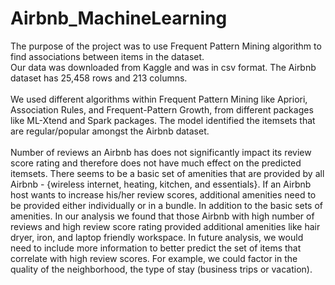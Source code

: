 # Airbnb_MachineLearning

The purpose of the project was to use Frequent Pattern Mining algorithm to find associations between items in the dataset. 
<br>
Our data was downloaded from Kaggle and was in csv format. The Airbnb dataset has 25,458 rows and 213 columns.
<br><br>
We used different algorithms within Frequent Pattern Mining like Apriori, Association Rules, and Frequent-Pattern Growth, from different packages like ML-Xtend and Spark packages. The model identified the itemsets that are regular/popular amongst the Airbnb dataset.
<br><br>
Number of reviews an Airbnb has does not significantly impact its review score rating and therefore does not have much effect on the predicted itemsets. There seems to be a basic set of amenities that are provided by all Airbnb - {wireless internet, heating, kitchen, and essentials}. If an Airbnb host wants to increase his/her review scores, additional amenities need to be provided either individually or in a bundle. In addition to the basic sets of amenities. In our analysis we found that those Airbnb with high number of reviews and high review score rating provided additional amenities like hair dryer, iron, and laptop friendly workspace. In future analysis, we would need to include more information to better predict the set of items that correlate with high review scores. For example, we could factor in the quality of the neighborhood, the type of stay (business trips or vacation).
